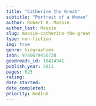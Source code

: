 ```yaml
---
title: "Catherine the Great"
subtitle: "Portrait of a Woman"
author: Robert K. Massie
author_last: Massie
slug: massie-catherine-the-great
type: non-fiction
img: true
genre: biographies
isbn: 9780679456728
goodreads_id: 10414941
publish_year: 2011
pages: 625
rating: 
date_started:
date_completed:
priority: medium
---
```

